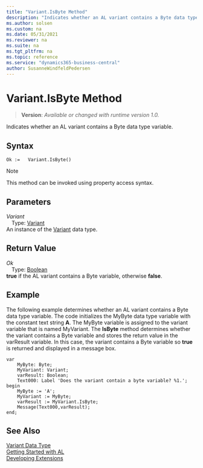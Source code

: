```yaml
---
title: "Variant.IsByte Method"
description: "Indicates whether an AL variant contains a Byte data type variable."
ms.author: solsen
ms.custom: na
ms.date: 05/31/2021
ms.reviewer: na
ms.suite: na
ms.tgt_pltfrm: na
ms.topic: reference
ms.service: "dynamics365-business-central"
author: SusanneWindfeldPedersen
---
```

[//]: # (START>DO_NOT_EDIT)
[//]: # (IMPORTANT:Do not edit any of the content between here and the END>DO_NOT_EDIT.)
[//]: # (Any modifications should be made in the .xml files in the ModernDev repo.)
# Variant.IsByte Method
> **Version**: _Available or changed with runtime version 1.0._

Indicates whether an AL variant contains a Byte data type variable.


## Syntax
```
Ok :=   Variant.IsByte()
```
> [!NOTE]
> This method can be invoked using property access syntax.

## Parameters
*Variant*  
&emsp;Type: [Variant](variant-data-type.md)  
An instance of the [Variant](variant-data-type.md) data type.  

## Return Value
*Ok*  
&emsp;Type: [Boolean](../boolean/boolean-data-type.md)  
**true** if the AL variant contains a Byte variable, otherwise **false**.


[//]: # (IMPORTANT: END>DO_NOT_EDIT)

## Example  
 The following example determines whether an AL variant contains a Byte data type variable. The code initializes the MyByte data type variable with the constant text string **A**. The MyByte variable is assigned to the variant variable that is named MyVariant. The **IsByte** method determines whether the variant contains a Byte variable and stores the return value in the varResult variable. In this case, the variant contains a Byte variable so **true** is returned and displayed in a message box. 
 
```al  
var
    MyByte: Byte;
    MyVariant: Variant;
    varResult: Boolean;
    Text000: Label 'Does the variant contain a byte variable? %1.';
begin
    MyByte := 'A';  
    MyVariant := MyByte;  
    varResult := MyVariant.IsByte;  
    Message(Text000,varResult);  
end;
```  
  

## See Also
[Variant Data Type](variant-data-type.md)  
[Getting Started with AL](../../devenv-get-started.md)  
[Developing Extensions](../../devenv-dev-overview.md)